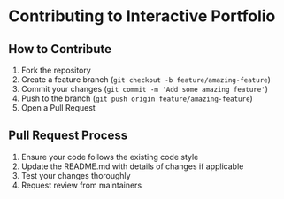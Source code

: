# Contributing to Interactive Portfolio

## How to Contribute

1. Fork the repository
2. Create a feature branch (`git checkout -b feature/amazing-feature`)
3. Commit your changes (`git commit -m 'Add some amazing feature'`)
4. Push to the branch (`git push origin feature/amazing-feature`)
5. Open a Pull Request

## Pull Request Process

1. Ensure your code follows the existing code style
2. Update the README.md with details of changes if applicable
3. Test your changes thoroughly
4. Request review from maintainers
